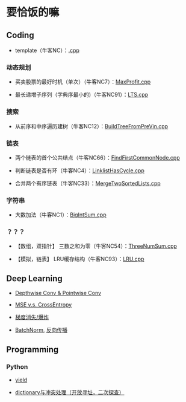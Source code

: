 # 要恰饭的嘛


## Coding

* template（牛客NC）：[.cpp]()

### 动态规划

* 买卖股票的最好时机（单次）（牛客NC7）：[MaxProfit.cpp](https://github.com/shinshiner/Coding-for-Food/blob/main/newcoder/MaxProfit.cpp)

* 最长递增子序列（字典序最小的)（牛客NC91）：[LTS.cpp](https://github.com/shinshiner/Coding-for-Food/blob/main/newcoder/LTS.cpp)


### 搜索

* 从前序和中序遍历建树（牛客NC12）：[BuildTreeFromPreVin.cpp](https://github.com/shinshiner/Coding-for-Food/blob/main/newcoder/BuildTreeFromPreVin.cpp)

### 链表

* 两个链表的首个公共结点（牛客NC66）：[FindFirstCommonNode.cpp](https://github.com/shinshiner/Coding-for-Food/blob/main/newcoder/FindFirstCommonNode.cpp)

* 判断链表是否有环（牛客NC4）：[LinklistHasCycle.cpp](https://github.com/shinshiner/Coding-for-Food/blob/main/newcoder/LinklistHasCycle.cpp)

* 合并两个有序链表（牛客NC33）：[MergeTwoSortedLists.cpp](https://github.com/shinshiner/Coding-for-Food/blob/main/newcoder/MergeTwoSortedLists.cpp)


### 字符串


* 大数加法（牛客NC1）：[BigIntSum.cpp](https://github.com/shinshiner/Coding-for-Food/blob/main/newcoder/BigIntSum.cpp)


### ？？？

* 【数组，双指针】 三数之和为零（牛客NC54）：[ThreeNumSum.cpp](https://github.com/shinshiner/Coding-for-Food/blob/main/newcoder/ThreeNumSum.cpp)


* 【模拟，链表】 LRU缓存结构（牛客NC93）：[LRU.cpp](https://github.com/shinshiner/Coding-for-Food/blob/main/newcoder/LRU.cpp)




## Deep Learning

* [Depthwise Conv & Pointwise Conv](https://yinguobing.com/separable-convolution/#fn2)

* [MSE v.s. CrossEntropy](https://blog.csdn.net/weixin_41888257/article/details/104894141)

* [梯度消失/爆炸](https://blog.csdn.net/weixin_41888257/article/details/107430710)

* [BatchNorm](https://blog.csdn.net/weixin_41888257/article/details/107431268), [反向传播](https://zhuanlan.zhihu.com/p/45614576?utm_source=wechat_session)





## Programming

### Python

* [yield](https://blog.csdn.net/mieleizhi0522/article/details/82142856/)

* [dictionary与冲突处理（开放寻址，二次探查）](https://www.cnblogs.com/guyannanfei/p/10930516.html)